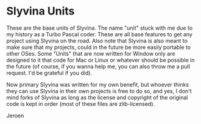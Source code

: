 # Slyvina Units

These are the base units of Slyvina. The name "unit" stuck with me due to my history as a Turbo Pascal coder. These are all base features to get any project using Slyvina on the road.
Also note that Slyvina is also meant to make sure that my projects, could in the future be more easily portable to other OSes. Some "Units" that are now written for Window only are designed to it that code for Mac or Linux or 
whatever should be possible in the future (of course, if you wanna help me, you can also throw me a pull request. I'd be grateful if you did).

Now primary Slyvina was written for my own benefit, but whoever thinks they can use Slyvina in their own projects is free to do so, and yes, I don't mind forks of Slyvina as long as the license and copyright of the original code is 
kept in order (most of these files are zlib-licensed).

Jeroen
